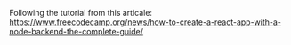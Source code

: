 Following the tutorial from this articale: https://www.freecodecamp.org/news/how-to-create-a-react-app-with-a-node-backend-the-complete-guide/